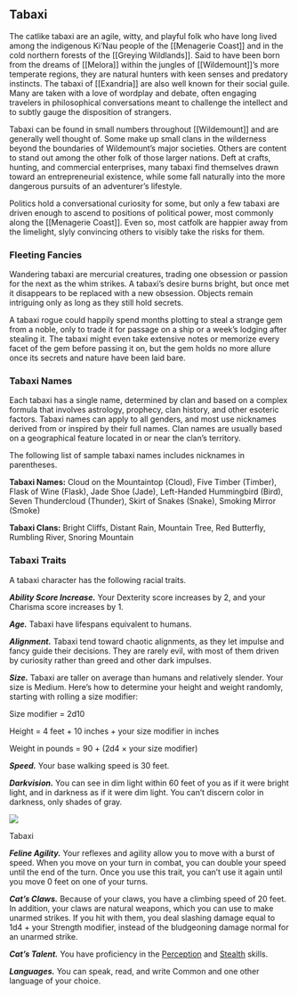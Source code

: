 ## Tabaxi

The catlike tabaxi are an agile, witty, and playful folk who have long lived among the indigenous Ki’Nau people of the [[Menagerie Coast]] and in the cold northern forests of the [[Greying Wildlands]]. Said to have been born from the dreams of [[Melora]] within the jungles of [[Wildemount]]’s more temperate regions, they are natural hunters with keen senses and predatory instincts. The tabaxi of [[Exandria]] are also well known for their social guile. Many are taken with a love of wordplay and debate, often engaging travelers in philosophical conversations meant to challenge the intellect and to subtly gauge the disposition of strangers.

Tabaxi can be found in small numbers throughout [[Wildemount]] and are generally well thought of. Some make up small clans in the wilderness beyond the boundaries of Wildemount’s major societies. Others are content to stand out among the other folk of those larger nations. Deft at crafts, hunting, and commercial enterprises, many tabaxi find themselves drawn toward an entrepreneurial existence, while some fall naturally into the more dangerous pursuits of an adventurer’s lifestyle.

Politics hold a conversational curiosity for some, but only a few tabaxi are driven enough to ascend to positions of political power, most commonly along the [[Menagerie Coast]]. Even so, most catfolk are happier away from the limelight, slyly convincing others to visibly take the risks for them.

### Fleeting Fancies

Wandering tabaxi are mercurial creatures, trading one obsession or passion for the next as the whim strikes. A tabaxi’s desire burns bright, but once met it disappears to be replaced with a new obsession. Objects remain intriguing only as long as they still hold secrets.

A tabaxi rogue could happily spend months plotting to steal a strange gem from a noble, only to trade it for passage on a ship or a week’s lodging after stealing it. The tabaxi might even take extensive notes or memorize every facet of the gem before passing it on, but the gem holds no more allure once its secrets and nature have been laid bare.

### Tabaxi Names

Each tabaxi has a single name, determined by clan and based on a complex formula that involves astrology, prophecy, clan history, and other esoteric factors. Tabaxi names can apply to all genders, and most use nicknames derived from or inspired by their full names. Clan names are usually based on a geographical feature located in or near the clan’s territory.

The following list of sample tabaxi names includes nicknames in parentheses.

**Tabaxi Names:** Cloud on the Mountaintop (Cloud), Five Timber (Timber), Flask of Wine (Flask), Jade Shoe (Jade), Left-Handed Hummingbird (Bird), Seven Thundercloud (Thunder), Skirt of Snakes (Snake), Smoking Mirror (Smoke)

**Tabaxi Clans:** Bright Cliffs, Distant Rain, Mountain Tree, Red Butterfly, Rumbling River, Snoring Mountain

### Tabaxi Traits

A tabaxi character has the following racial traits.

_**Ability Score Increase.**_ Your Dexterity score increases by 2, and your Charisma score increases by 1.

_**Age.**_ Tabaxi have lifespans equivalent to humans.

_**Alignment.**_ Tabaxi tend toward chaotic alignments, as they let impulse and fancy guide their decisions. They are rarely evil, with most of them driven by curiosity rather than greed and other dark impulses.

_**Size.**_ Tabaxi are taller on average than humans and relatively slender. Your size is Medium. Here’s how to determine your height and weight randomly, starting with rolling a size modifier:

Size modifier = 2d10

Height = 4 feet + 10 inches + your size modifier in inches

Weight in pounds = 90 + (2d4 × your size modifier)

_**Speed.**_ Your base walking speed is 30 feet.

_**Darkvision.**_ You can see in dim light within 60 feet of you as if it were bright light, and in darkness as if it were dim light. You can’t discern color in darkness, only shades of gray.

[![](https://media.dndbeyond.com/compendium-images/egtw/yDOyqyOocErRgYJK/04-12.png)](https://media.dndbeyond.com/compendium-images/egtw/yDOyqyOocErRgYJK/04-12.png)

Tabaxi

_**Feline Agility.**_ Your reflexes and agility allow you to move with a burst of speed. When you move on your turn in combat, you can double your speed until the end of the turn. Once you use this trait, you can’t use it again until you move 0 feet on one of your turns.

_**Cat’s Claws.**_ Because of your claws, you have a climbing speed of 20 feet. In addition, your claws are natural weapons, which you can use to make unarmed strikes. If you hit with them, you deal slashing damage equal to 1d4 + your Strength modifier, instead of the bludgeoning damage normal for an unarmed strike.

_**Cat’s Talent.**_ You have proficiency in the [Perception](https://www.dndbeyond.com/compendium/rules/basic-rules/using-ability-scores#Perception) and [Stealth](https://www.dndbeyond.com/compendium/rules/basic-rules/using-ability-scores#Stealth) skills.

_**Languages.**_ You can speak, read, and write Common and one other language of your choice.